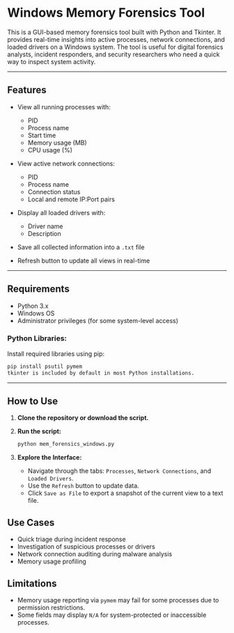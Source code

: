 # Windows Memory Forensics Tool

This is a GUI-based memory forensics tool built with Python and Tkinter. It provides real-time insights into active processes, network connections, and loaded drivers on a Windows system. The tool is useful for digital forensics analysts, incident responders, and security researchers who need a quick way to inspect system activity.

---

## Features

- View all running processes with:
  - PID
  - Process name
  - Start time
  - Memory usage (MB)
  - CPU usage (%)

- View active network connections:
  - PID
  - Process name
  - Connection status
  - Local and remote IP:Port pairs

- Display all loaded drivers with:
  - Driver name
  - Description

- Save all collected information into a `.txt` file
- Refresh button to update all views in real-time

---

## Requirements

- Python 3.x
- Windows OS
- Administrator privileges (for some system-level access)

### Python Libraries:

Install required libraries using pip:

```bash
pip install psutil pymem
tkinter is included by default in most Python installations.
```
---
## How to Use

1. **Clone the repository or download the script.**

2. **Run the script:**

   ```bash
   python mem_forensics_windows.py
   ```

3. **Explore the Interface:**

   - Navigate through the tabs: `Processes`, `Network Connections`, and `Loaded Drivers`.
   - Use the `Refresh` button to update data.
   - Click `Save as File` to export a snapshot of the current view to a text file.

## Use Cases

- Quick triage during incident response
- Investigation of suspicious processes or drivers
- Network connection auditing during malware analysis
- Memory usage profiling

## Limitations

- Memory usage reporting via `pymem` may fail for some processes due to permission restrictions.
- Some fields may display `N/A` for system-protected or inaccessible processes.

  
